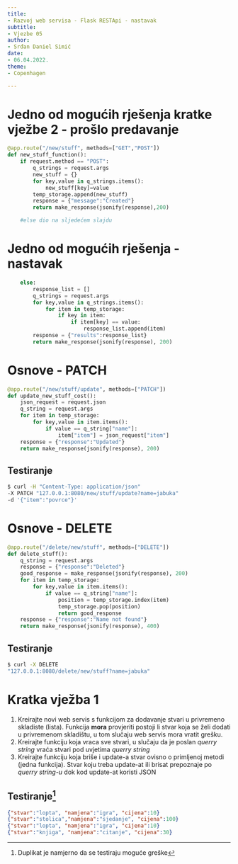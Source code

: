 ```yaml
---
title: 
- Razvoj web servisa - Flask RESTApi - nastavak
subtitle: 
- Vjezbe 05
author: 
- Srđan Daniel Simić
date: 
- 06.04.2022.
theme:
- Copenhagen

---
```



# Jedno od mogućih rješenja kratke vježbe 2 - prošlo predavanje

```python
@app.route("/new/stuff", methods=["GET","POST"])
def new_stuff_function():
    if request.method == "POST":
        q_strings = request.args
        new_stuff = {}
        for key,value in q_strings.items():
            new_stuff[key]=value
        temp_storage.append(new_stuff)
        response = {"message":"Created"}
        return make_response(jsonify(response),200)

    #else dio na sljedećem slajdu

```

# Jedno od mogućih rješenja - nastavak

```python
    else:
        response_list = []
        q_strings = request.args
        for key,value in q_strings.items():
            for item in temp_storage:
                if key in item:
                    if item[key] == value:
                        response_list.append(item)
        response = {"results":response_list}
        return make_response(jsonify(response), 200)
```

# Osnove - PATCH

```python
@app.route("/new/stuff/update", methods=["PATCH"])
def update_new_stuff_cost():
    json_request = request.json
    q_string = request.args
    for item in temp_storage:
        for key,value in item.items():
            if value == q_string["name"]:
                item["item"] = json_request["item"]
    response = {"response":"Updated"}
    return make_response(jsonify(response), 200)

```

## Testiranje

```bash
$ curl -H "Content-Type: application/json"
-X PATCH "127.0.0.1:8080/new/stuff/update?name=jabuka"
-d '{"item":"povrce"}'
```

# Osnove - DELETE 

```python
@app.route("/delete/new/stuff", methods=["DELETE"])
def delete_stuff():
    q_string = request.args
    response = {"response":"Deleted"}
    good_response = make_response(jsonify(response), 200)
    for item in temp_storage:
        for key,value in item.items():
            if value == q_string["name"]:
                position = temp_storage.index(item)
                temp_storage.pop(position)
                return good_response
    response = {"response":"Name not found"}
    return make_response(jsonify(response), 400)
```

## Testiranje 

```bash
$ curl -X DELETE 
"127.0.0.1:8080/delete/new/stuff?name=jabuka"
```

# Kratka vježba 1

1. Kreirajte novi web servis s funkcijom za dodavanje stvari u privremeno skladiste (lista).
Funkcija **mora** provjeriti postoji li stvar koja se želi dodati u privremenom skladištu,
u tom slučaju web servis mora vratit grešku.
2. Kreirajte funkciju koja vraca sve stvari, u slučaju da je poslan *querry string* 
vraća stvari pod uvjetima *querry string*
3. Kreirajte funkciju koja briše i update-a stvar ovisno o primljenoj metodi (jedna funkcija).
Stvar koju treba update-at ili brisat prepoznaje po *querry string-u* dok 
kod update-at koristi JSON

## Testiranje[^0]

```json
{"stvar":"lopta", "namjena":"igra", "cijena":10}
{"stvar":"stolica","namjena":"sjedanje", "cijena":100}
{"stvar":"lopta", "namjena":"igra", "cijena":10}
{"stvar":"knjiga", "namjena":"citanje", "cijena":30}
```

[^0]: Duplikat je namjerno da se testiraju moguće greške
